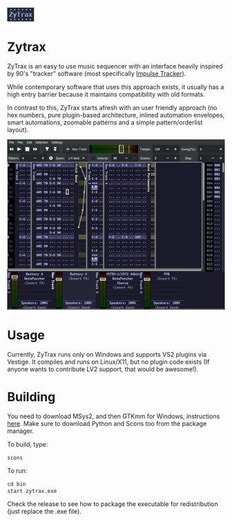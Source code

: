 ![](zytrax_logo.png)

# Zytrax

ZyTrax is an easy to use music sequencer with an interface heavily 
inspired by 90's "tracker" software (most specifically [Impulse
Tracker](https://en.wikipedia.org/wiki/Impulse_Tracker)).

While contemporary software that uses this approach exists, it 
usually has a high entry barrier because it maintains compatibility 
with old formats.

In contrast to this, ZyTrax starts afresh with an user friendly 
approach (no hex numbers, pure plugin-based architecture, inlined 
automation envelopes, smart automations, zoomable patterns and a 
simple pattern/orderlist layout).

![](zytrax.png)

# Usage

Currently, ZyTrax runs only on Windows and supports VS2 plugins via Vestige. 
It compiles and runs on Linux/X11, but no plugin
code exists (If anyone wants to contribute LV2 support, that would be
awesome!).

# Building

You need to download MSys2, and then GTKmm for Windows, instructions
[here](https://wiki.gnome.org/Projects/gtkmm/MSWindows). Make sure to
download Python and Scons too from the package manager.

To build, type:
```
scons
```

To run:
```
cd bin
start zytrax.exe
```

Check the release to see how to package the executable for redistribution
(just replace the .exe file).


